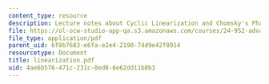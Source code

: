```yaml
---
content_type: resource
description: Lecture notes about Cyclic Linearization and Chomsky's Phases.
file: https://ol-ocw-studio-app-qa.s3.amazonaws.com/courses/24-952-advanced-syntax-spring-2007/4ae6b576471c231c8ed86e62dd11b8b3_linearization.pdf
file_type: application/pdf
parent_uid: 6f8b7683-e6fa-e2e4-2190-74d9e42f0914
resourcetype: Document
title: linearization.pdf
uid: 4ae6b576-471c-231c-8ed8-6e62dd11b8b3
---
```

